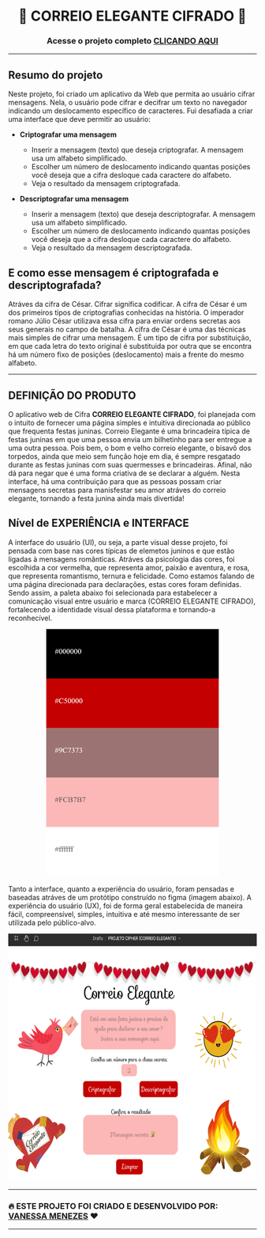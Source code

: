 # <div align="center"> 💌 CORREIO ELEGANTE CIFRADO 💌 </div>

### <div align="center"> Acesse o projeto completo [CLICANDO AQUI](https://vanessanmenezes.github.io/Cipher/) </div>

***

## Resumo do projeto

Neste projeto, foi criado um aplicativo da Web que permita ao usuário cifrar mensagens. Nela, o usuário pode cifrar e decifrar um texto no navegador indicando um deslocamento
específico de caracteres. Fui desafiada a criar uma interface que deve permitir ao usuário: 

* **Criptografar uma mensagem**
  - Inserir a mensagem (texto) que deseja criptografar. A mensagem usa um
    alfabeto simplificado.
  - Escolher um número de deslocamento indicando quantas posições
    você deseja que a cifra desloque cada caractere do alfabeto.
  - Veja o resultado da mensagem criptografada.

* **Descriptografar uma mensagem**
  - Inserir a mensagem (texto) que deseja descriptografar. A mensagem usa um
    alfabeto simplificado.
  - Escolher um número de deslocamento indicando quantas posições você deseja que a cifra
    desloque cada caractere do alfabeto.
  - Veja o resultado da mensagem descriptografada.

## E como esse mensagem é criptografada e descriptografada?

Atráves da cifra de César. Cifrar significa codificar. A cifra de César é um dos primeiros tipos de criptografias conhecidas na história. O imperador romano Júlio César utilizava essa cifra para enviar ordens secretas aos seus generais no campo de batalha. A cifra de César é uma das técnicas mais simples de cifrar uma mensagem. É um tipo de cifra por substituição, em que cada letra do texto original é substituida por outra que se encontra há um número fixo de posições (deslocamento) mais a frente do mesmo alfabeto.

***

## DEFINIÇÃO DO PRODUTO

O aplicativo web de Cifra **CORREIO ELEGANTE CIFRADO**, foi planejada com o intuito de fornecer uma página simples e intuitiva direcionada ao público que frequenta festas juninas. Correio Elegante é uma brincadeira típica de festas juninas em que uma pessoa envia um bilhetinho para ser entregue a uma outra pessoa. Pois bem, o bom e velho correio elegante, o bisavô dos torpedos, ainda que meio sem função hoje em dia, é sempre resgatado durante as festas juninas com suas quermesses e brincadeiras. Afinal, não dá para negar que é uma forma criativa de se declarar a alguém. Nesta interface, há uma contribuição para que as pessoas possam criar mensagens secretas para manisfestar seu amor atráves do correio elegante, tornando a festa junina ainda mais divertida! 

## Nível de EXPERIÊNCIA e INTERFACE

A interface do usuário (UI), ou seja, a parte visual desse projeto, foi pensada com base nas cores típicas de elemetos juninos e que estão ligadas à mensagens românticas. Atráves da psicologia das cores, foi escolhida a cor vermelha, que representa amor, paixão e aventura, e rosa, que representa romantismo, ternura e felicidade. Como estamos falando de uma página direcionada para declarações, estas cores foram definidas. Sendo assim, a paleta abaixo foi selecionada para estabelecer a comunicação visual entre usuário e marca (CORREIO ELEGANTE CIFRADO), fortalecendo a identidade visual dessa plataforma e tornando-a reconhecível.

<div align="center"> <img src= "src/imagens/paleta.png" width = "350px" height = "500px"/> </div>

Tanto a interface, quanto a experiência do usuário, foram pensadas e baseadas atráves de um protótipo construído no figma (imagem abaixo). A experiência do usuário (UX), foi de forma geral estabelecida de maneira fácil, compreensível, simples, intuitiva e até mesmo interessante de ser utilizada pelo público-alvo.

<div align="center"> <img src= "src/imagens/prototipo.png" width = "750px" height = "500px"/> </div>

***

### 🔥 ESTE PROJETO FOI CRIADO E DESENVOLVIDO POR: [VANESSA MENEZES](https://github.com/VanessaNMenezes) ❤️

***
